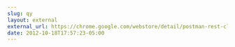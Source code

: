 ```yaml
---
slug: qy
layout: external
external_url: https://chrome.google.com/webstore/detail/postman-rest-client/fdmmgilgnpjigdojojpjoooidkmcomcm
date: 2012-10-18T17:57:23-05:00
---
```

